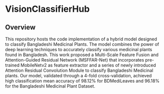 # VisionClassifierHub

## Overview
This repository hosts the code implementation of a hybrid model designed to classify Bangladeshi Medicinal Plants. The model combines the power of deep learning techniques  to accurately classify various medicinal plants found in Bangladesh. This work proposed a Multi-Scale Feature Fusion and Attention-Guided Residual Network (MSFFAR-Net) that incorporates pre-trained MobileNetv2 as feature extractor and a series of newly introduced Attention Residual Convolution Module to classify Bangladeshi Medicinal plants. Our model, validated through a 4-fold cross-validation, achieved high classification mean accuracy of 98.12% for BDMediLeaves and 96.18% for the Bangladeshi Medicinal Plant Dataset. 

